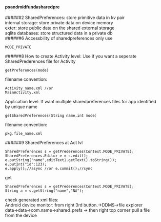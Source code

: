#### psandroidfundasharedpre
######2
SharedPreferences: store primitive data in kv pair  
internal storage: store private data on device memory  
exter: store public data on the shared external storage  
sqlite databases: store structured data in a private db  
######6 Accessbility of sharedpreferences
only use
```
MODE_PRIVATE
```
######8 How to create
Activity level: Use if you want a seperate SharedPrederences file for Activity  
```
getPreferences(mode)
```
filename convention:
```
Activity_name.xml //or
MainActivity.xml
```
Application level: If want multiple sharedpreferences files for app identified by unique name
```
getSharedPreferences(String name,int mode)
```
filename convention:
```
pkg.file_name.xml
```
######9 SharedPreferences at Act lvl
```
SharedPreferences s = getPrederences(Context.MODE_PRIVATE);
SharedPreferences.Editor e = s.edit();
e.putString("name",editText1.getText().toString());
e.putInt("id":123);
e.apply();//async //or e.commit();//sync
```
get
```
SharedPreferences s = getPrederences(Context.MODE_PRIVATE);
String a = s.getString("name","NA");
```
check generated xml files:  
Android device monitor: from right 3rd button.->DDMS->file explorer  
data->data->com.name->shared_prefs -> then right top corner pull a file from the device
